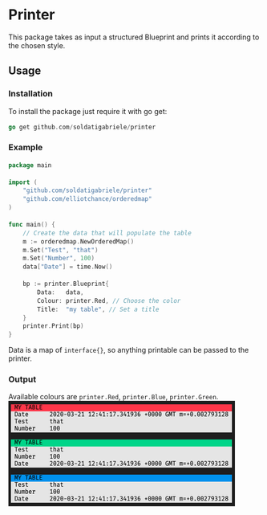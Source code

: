 # Printer

This package takes as input a structured Blueprint and prints it according to the chosen style.

## Usage

### Installation

To install the package just require it with go get:

```go
go get github.com/soldatigabriele/printer
```

### Example

```go
package main

import (
    "github.com/soldatigabriele/printer"
    "github.com/elliotchance/orderedmap"
)

func main() {
    // Create the data that will populate the table
    m := orderedmap.NewOrderedMap()
    m.Set("Test", "that")
    m.Set("Number", 100)
    data["Date"] = time.Now()

    bp := printer.Blueprint{
        Data:   data,
        Colour: printer.Red, // Choose the color
        Title:  "my table", // Set a title
    }
    printer.Print(bp)
}
```

Data is a map of `interface{}`, so anything printable can be passed to the printer.

### Output

Available colours are `printer.Red`, `printer.Blue`, `printer.Green`.
![Output](/images/output.png)
